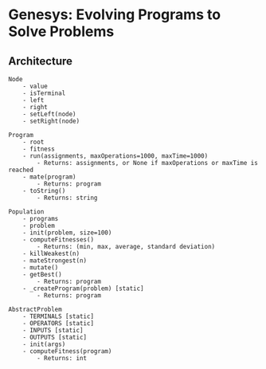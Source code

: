# Genesys: Evolving Programs to Solve Problems

## Architecture

	Node
		- value
		- isTerminal
		- left
		- right
		- setLeft(node)
		- setRight(node)

	Program
		- root
		- fitness
		- run(assignments, maxOperations=1000, maxTime=1000)
			- Returns: assignments, or None if maxOperations or maxTime is reached
		- mate(program)
			- Returns: program
		- toString()
			- Returns: string

	Population
		- programs
		- problem
		- init(problem, size=100)
		- computeFitnesses()
			- Returns: (min, max, average, standard deviation)
		- killWeakest(n)
		- mateStrongest(n)
		- mutate()
		- getBest()
			- Returns: program
		- _createProgram(problem) [static]
			- Returns: program

	AbstractProblem
		- TERMINALS [static]
		- OPERATORS [static]
		- INPUTS [static]
		- OUTPUTS [static]
		- init(args)
		- computeFitness(program)
			- Returns: int
